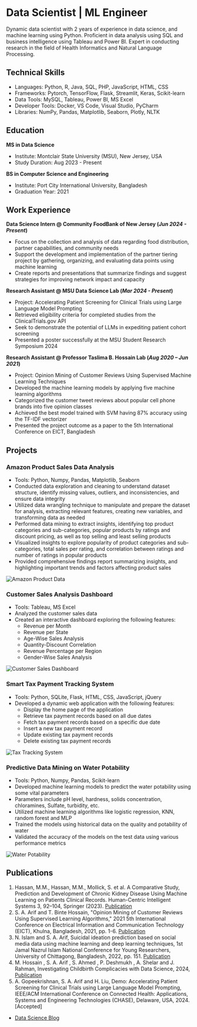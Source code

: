 # Data Scientist | ML Engineer

Dynamic data scientist with 2 years of experience in data science, and machine learning using Python. Proficient in data analysis using SQL and business intelligence using Tableau and Power BI. Expert in conducting research in the field of Health Informatics and Natural Language Processing.

## Technical Skills
- Languages: Python, R, Java, SQL, PHP, JavaScript, HTML, CSS 
- Frameworks: Pytorch, TensorFlow, Flask, Streamlit, Keras, Scikit-learn
- Data Tools: MySQL, Tableau, Power BI, MS Excel
- Developer Tools: Docker, VS Code, Visual Studio, PyCharm
- Libraries: NumPy, Pandas, Matplotlib, Seaborn, Plotly, NLTK

## Education			
**MS in Data Science**
- Institute: Montclair State University (MSU), New Jersey, USA
- Study Duration: Aug 2023 - Present

**BS in Computer Science and Engineering**
- Institute: Port City International University, Bangladesh
- Graduation Year: 2021

## Work Experience
**Data Science Intern @ Community FoodBank of New Jersey (_Jun 2024 - Present_)**
- Focus on the collection and analysis of data regarding food distribution, partner capabilities, and community needs
- Support the development and implementation of the partner tiering project by gathering, organizing, and evaluating data points using machine learning
- Create reports and presentations that summarize findings and suggest strategies for improving network impact and capacity

**Research Assistant @ MSU Data Science Lab (_Mar 2024 - Present_)**
- Project: Accelerating Patient Screening for Clinical Trials using Large Language Model Prompting
- Retrieved eligibility criteria for completed studies from the ClinicalTrials.gov API
- Seek to demonstrate the potential of LLMs in expediting patient cohort screening
- Presented a poster successfully at the MSU Student Research Symposium 2024

**Research Assistant @ Professor Taslima B. Hossain Lab (_Aug 2020 – Jun 2021_)**
- Project: Opinion Mining of Customer Reviews Using Supervised Machine Learning Techniques
- Developed the machine learning models by applying five machine learning algorithms
- Categorized the customer tweet reviews about popular cell phone brands into five opinion classes
- Achieved the best model trained with SVM having 87% accuracy using the TF-IDF vectorizer
- Presented the project outcome as a paper to the 5th International Conference on EICT, Bangladesh

## Projects
### Amazon Product Sales Data Analysis 
- Tools: Python, Numpy, Pandas, Matplotlib, Seaborn
- Conducted data exploration and cleaning to understand dataset structure, identify missing values, outliers, and inconsistencies, and ensure data integrity
- Utilized data wrangling technique to manipulate and prepare the dataset for analysis, extracting relevant features, creating new variables, and transforming data as needed
- Performed data mining to extract insights, identifying top product categories and sub-categories, popular products by ratings and discount pricing, as well as top selling and least selling products
- Visualized insights to explore popularity of product categories and sub-categories, total sales per rating, and correlation between ratings and number of ratings in popular products
- Provided comprehensive findings report summarizing insights, and highlighting important trends and factors affecting product sales

![Amazon Product Data](/assets/img/Amazon_Product_Data.png)


### Customer Sales Analysis Dashboard
- Tools: Tableau, MS Excel
- Analyzed the customer sales data
- Created an interactive dashboard exploring the following features:
  - Revenue per Month
  - Revenue per State
  - Age-Wise Sales Analysis
  - Quantity-Discount Correlation
  - Revenue Percentage per Region
  - Gender-Wise Sales Analysis

![Customer Sales Dashboard](/assets/img/Customer_Sales_Data.png)


### Smart Tax Payment Tracking System
- Tools: Python, SQLite, Flask, HTML, CSS, JavaScript, jQuery
- Developed a dynamic web application with the following features:
  - Display the home page of the application
  - Retrieve tax payment records based on all due dates
  - Fetch tax payment records based on a specific due date
  - Insert a new tax payment record
  - Update existing tax payment records
  - Delete existing tax payment records

![Tax Tracking System](/assets/img/Tax_Payment_Tracking.png)


### Predictive Data Mining on Water Potability
- Tools: Python, Numpy, Pandas, Scikit-learn
- Developed machine learning models to predict the water potability using some vital parameters
- Parameters include pH level, hardness, solids concentration, chloramines, Sulfate, turbidity, etc.
- Utilized machine learning algorithms like logistic regression, KNN, random forest and MLP
- Trained the models using historical data on the quality and potability of water
- Validated the accuracy of the models on the test data using various performance metrics
  
![Water Potability](/assets/img/Water_Potability.png)


## Publications
1. Hassan, M.M., Hassan, M.M., Mollick, S. et al. A Comparative Study, Prediction and Development of Chronic Kidney Disease Using Machine Learning on Patients Clinical Records. Human-Centric Intelligent Systems 3, 92–104, Springer (2023). [Publication](https://doi.org/10.1007/s44230-023-00017-3)
2. S. A. Arif and T. Binte Hossain, "Opinion Mining of Customer Reviews Using Supervised Learning Algorithms," 2021 5th International Conference on Electrical Information and Communication Technology (EICT), Khulna, Bangladesh, 2021, pp. 1-6. [Publication](https://ieeexplore.ieee.org/document/9733435)
3. N. Islam and S. A. Arif, Suicidal ideation prediction based on social media data using machine learning and deep learning techniques, 1st Jamal Nazrul Islam National Conference for Young Researchers, University of Chittagong, Bangladesh, 2022, pp. 151. [Publication](https://drive.google.com/file/d/1XRwhTLfb1FNa31MbarCb6TPch-M8xAdi/view)
4. M. Hossain , S. A. Arif , S. Ahmed , P. Deshmukh , A. Shelar and J. Rahman, Investigating Childbirth Complicacies with Data Science,
2024, [Publication](https://www.linkedin.com/pulse/rising-trend-cesarean-births-bangladesh-analysis-identification-bxfue/)
5. A.	Gopeekrishnan, S. A. Arif and H. Liu, Demo: Accelerating Patient Screening for Clinical Trials using Large Language Model Prompting, IEEE/ACM International Conference on Connected Health: Applications, Systems and Engineering Technologies (CHASE), Delaware, USA, 2024. [Accepted]

- [Data Science Blog](https://medium.com/@shibbir282)
